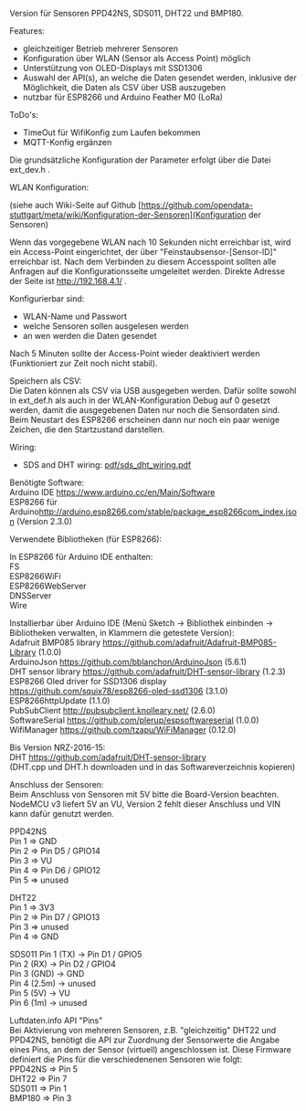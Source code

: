 Version für Sensoren PPD42NS, SDS011, DHT22 und BMP180.  

Features:  
- gleichzeitiger Betrieb mehrerer Sensoren  
- Konfiguration über WLAN (Sensor als Access Point) möglich  
- Unterstützung von OLED-Displays mit SSD1306  
- Auswahl der API(s), an welche die Daten gesendet werden, inklusive der Möglichkeit, die Daten als CSV über USB auszugeben   
- nutzbar für ESP8266 und Arduino Feather M0 (LoRa)

ToDo's:
- TimeOut für WifiKonfig zum Laufen bekommen
- MQTT-Konfig ergänzen

Die grundsätzliche Konfiguration der Parameter erfolgt über die Datei ext_dev.h .
  
WLAN Konfiguration:

(siehe auch Wiki-Seite auf Github [https://github.com/opendata-stuttgart/meta/wiki/Konfiguration-der-Sensoren](Konfiguration der Sensoren)  

Wenn das vorgegebene WLAN nach 10 Sekunden nicht erreichbar ist, wird ein Access-Point eingerichtet, der über "Feinstaubsensor-\[Sensor-ID\]" erreichbar ist. Nach dem Verbinden zu diesem Accesspoint sollten alle Anfragen auf die Konfigurationsseite umgeleitet werden. Direkte Adresse der Seite ist http://192.168.4.1/ .

Konfigurierbar sind:  
- WLAN-Name und Passwort  
- welche Sensoren sollen ausgelesen werden  
- an wen werden die Daten gesendet  
  
Nach 5 Minuten sollte der Access-Point wieder deaktiviert werden (Funktioniert zur Zeit noch nicht stabil).  
  
  
Speichern als CSV:  
Die Daten können als CSV via USB ausgegeben werden. Dafür sollte sowohl in ext_def.h als auch in der WLAN-Konfiguration Debug auf 0 gesetzt werden, damit die ausgegebenen Daten nur noch die Sensordaten sind. Beim Neustart des ESP8266 erscheinen dann nur noch ein paar wenige Zeichen, die den Startzustand darstellen.  
  
Wiring:

* SDS and DHT wiring: [pdf/sds_dht_wiring.pdf](pdf/sds_dht_wiring.pdf)

Benötigte Software:  
Arduino IDE <https://www.arduino.cc/en/Main/Software>  
ESP8266 für Arduino<http://arduino.esp8266.com/stable/package_esp8266com_index.json> (Version 2.3.0)  
  
  
Verwendete Bibliotheken (für ESP8266):  
  
In ESP8266 für Arduino IDE enthalten:  
FS  
ESP8266WiFi  
ESP8266WebServer  
DNSServer  
Wire  
  
Installierbar über Arduino IDE (Menü Sketch -> Bibliothek einbinden -> Bibliotheken verwalten, in Klammern die getestete Version):  
Adafruit BMP085 library <https://github.com/adafruit/Adafruit-BMP085-Library> (1.0.0)  
ArduinoJson <https://github.com/bblanchon/ArduinoJson> (5.6.1)  
DHT sensor library <https://github.com/adafruit/DHT-sensor-library> (1.2.3)  
ESP8266 Oled driver for SSD1306 display <https://github.com/squix78/esp8266-oled-ssd1306> (3.1.0)  
ESP8266httpUpdate (1.1.0)  
PubSubClient <http://pubsubclient.knolleary.net/> (2.6.0)  
SoftwareSerial <https://github.com/plerup/espsoftwareserial> (1.0.0)  
WifiManager <https://github.com/tzapu/WiFiManager> (0.12.0)  
  
Bis Version NRZ-2016-15:  
DHT <https://github.com/adafruit/DHT-sensor-library>  
(DHT.cpp und DHT.h downloaden und in das Softwareverzeichnis kopieren)  
  
  
Anschluss der Sensoren:  
Beim Anschluss von Sensoren mit 5V bitte die Board-Version beachten. NodeMCU v3 liefert 5V an VU, Version 2 fehlt dieser Anschluss und VIN kann dafür genutzt werden.  
  
PPD42NS  
Pin 1 => GND  
Pin 2 => Pin D5 / GPIO14  
Pin 3 => VU  
Pin 4 => Pin D6 / GPIO12  
Pin 5 => unused  
  
DHT22  
Pin 1 => 3V3  
Pin 2 => Pin D7 / GPIO13  
Pin 3 => unused  
Pin 4 => GND  

SDS011
Pin 1 (TX)   -> Pin D1 / GPIO5  
Pin 2 (RX)   -> Pin D2 / GPIO4  
Pin 3 (GND)  -> GND  
Pin 4 (2.5m) -> unused  
Pin 5 (5V)   -> VU  
Pin 6 (1m)   -> unused  
  
  
Luftdaten.info API "Pins"  
Bei Aktivierung von mehreren Sensoren, z.B. "gleichzeitig" DHT22 und PPD42NS, benötigt die API zur Zuordnung der Sensorwerte die Angabe eines Pins, an dem der Sensor (virtuell) angeschlossen ist.
Diese Firmware definiert die Pins für die verschiedenenen Sensoren wie folgt:  
PPD42NS => Pin 5  
DHT22 => Pin 7  
SDS011 => Pin 1  
BMP180 => Pin 3  
